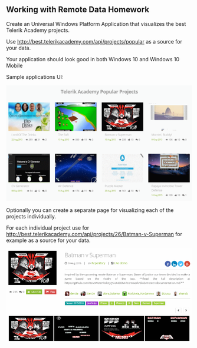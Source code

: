 ## Working with Remote Data Homework

Create an Universal Windows Platform Application that visualizes the best Telerik Academy projects.

Use http://best.telerikacademy.com/api/projects/popular as a source for your data.

Your application should look good in both Windows 10 and Windows 10 Mobile

Sample applications UI:

![Screenshot Main](img/ScreenshotMain.png)

Optionally you can create a separate page for visualizing each of the projects individually.

For each individual project use for http://best.telerikacademy.com/api/projects/26/Batman-v-Superman for example as a source for your data.

![Screenshot Project](img/ScreenshotProject.png)
